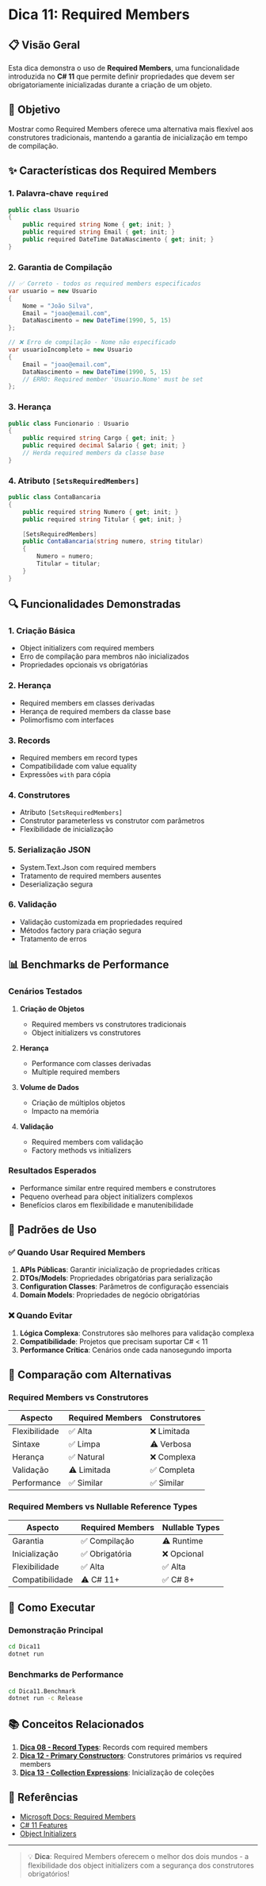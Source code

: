 # Dica 11: Required Members

## 📋 Visão Geral

Esta dica demonstra o uso de **Required Members**, uma funcionalidade introduzida no **C# 11** que permite definir propriedades que devem ser obrigatoriamente inicializadas durante a criação de um objeto.

## 🎯 Objetivo

Mostrar como Required Members oferece uma alternativa mais flexível aos construtores tradicionais, mantendo a garantia de inicialização em tempo de compilação.

## ✨ Características dos Required Members

### 1. **Palavra-chave `required`**
```csharp
public class Usuario
{
    public required string Nome { get; init; }
    public required string Email { get; init; }
    public required DateTime DataNascimento { get; init; }
}
```

### 2. **Garantia de Compilação**
```csharp
// ✅ Correto - todos os required members especificados
var usuario = new Usuario
{
    Nome = "João Silva",
    Email = "joao@email.com",
    DataNascimento = new DateTime(1990, 5, 15)
};

// ❌ Erro de compilação - Nome não especificado
var usuarioIncompleto = new Usuario
{
    Email = "joao@email.com",
    DataNascimento = new DateTime(1990, 5, 15)
    // ERRO: Required member 'Usuario.Nome' must be set
};
```

### 3. **Herança**
```csharp
public class Funcionario : Usuario
{
    public required string Cargo { get; init; }
    public required decimal Salario { get; init; }
    // Herda required members da classe base
}
```

### 4. **Atributo `[SetsRequiredMembers]`**
```csharp
public class ContaBancaria
{
    public required string Numero { get; init; }
    public required string Titular { get; init; }
    
    [SetsRequiredMembers]
    public ContaBancaria(string numero, string titular)
    {
        Numero = numero;
        Titular = titular;
    }
}
```

## 🔍 Funcionalidades Demonstradas

### 1. **Criação Básica**
- Object initializers com required members
- Erro de compilação para membros não inicializados
- Propriedades opcionais vs obrigatórias

### 2. **Herança**
- Required members em classes derivadas
- Herança de required members da classe base
- Polimorfismo com interfaces

### 3. **Records**
- Required members em record types
- Compatibilidade com value equality
- Expressões `with` para cópia

### 4. **Construtores**
- Atributo `[SetsRequiredMembers]`
- Construtor parameterless vs construtor com parâmetros
- Flexibilidade de inicialização

### 5. **Serialização JSON**
- System.Text.Json com required members
- Tratamento de required members ausentes
- Deserialização segura

### 6. **Validação**
- Validação customizada em propriedades required
- Métodos factory para criação segura
- Tratamento de erros

## 📊 Benchmarks de Performance

### Cenários Testados

1. **Criação de Objetos**
   - Required members vs construtores tradicionais
   - Object initializers vs construtores

2. **Herança**
   - Performance com classes derivadas
   - Multiple required members

3. **Volume de Dados**
   - Criação de múltiplos objetos
   - Impacto na memória

4. **Validação**
   - Required members com validação
   - Factory methods vs initializers

### Resultados Esperados

- Performance similar entre required members e construtores
- Pequeno overhead para object initializers complexos
- Benefícios claros em flexibilidade e manutenibilidade

## 🎨 Padrões de Uso

### ✅ Quando Usar Required Members

1. **APIs Públicas**: Garantir inicialização de propriedades críticas
2. **DTOs/Models**: Propriedades obrigatórias para serialização
3. **Configuration Classes**: Parâmetros de configuração essenciais
4. **Domain Models**: Propriedades de negócio obrigatórias

### ❌ Quando Evitar

1. **Lógica Complexa**: Construtores são melhores para validação complexa
2. **Compatibilidade**: Projetos que precisam suportar C# < 11
3. **Performance Crítica**: Cenários onde cada nanosegundo importa

## 🔄 Comparação com Alternativas

### Required Members vs Construtores

| Aspecto | Required Members | Construtores |
|---------|------------------|--------------|
| Flexibilidade | ✅ Alta | ❌ Limitada |
| Sintaxe | ✅ Limpa | ⚠️ Verbosa |
| Herança | ✅ Natural | ❌ Complexa |
| Validação | ⚠️ Limitada | ✅ Completa |
| Performance | ✅ Similar | ✅ Similar |

### Required Members vs Nullable Reference Types

| Aspecto | Required Members | Nullable Types |
|---------|------------------|----------------|
| Garantia | ✅ Compilação | ⚠️ Runtime |
| Inicialização | ✅ Obrigatória | ❌ Opcional |
| Flexibilidade | ✅ Alta | ✅ Alta |
| Compatibilidade | ⚠️ C# 11+ | ✅ C# 8+ |

## 🚀 Como Executar

### Demonstração Principal
```bash
cd Dica11
dotnet run
```

### Benchmarks de Performance
```bash
cd Dica11.Benchmark
dotnet run -c Release
```

## 📚 Conceitos Relacionados

1. **[Dica 08 - Record Types](../Dica08-UsandoValueTask)**: Records com required members
2. **[Dica 12 - Primary Constructors](../Dica12-PrimaryConstructors)**: Construtores primários vs required members
3. **[Dica 13 - Collection Expressions](../Dica13-CollectionExpressions)**: Inicialização de coleções

## 📖 Referências

- [Microsoft Docs: Required Members](https://docs.microsoft.com/en-us/dotnet/csharp/language-reference/keywords/required)
- [C# 11 Features](https://docs.microsoft.com/en-us/dotnet/csharp/whats-new/csharp-11)
- [Object Initializers](https://docs.microsoft.com/en-us/dotnet/csharp/programming-guide/classes-and-structs/object-and-collection-initializers)

---

> 💡 **Dica**: Required Members oferecem o melhor dos dois mundos - a flexibilidade dos object initializers com a segurança dos construtores obrigatórios!
